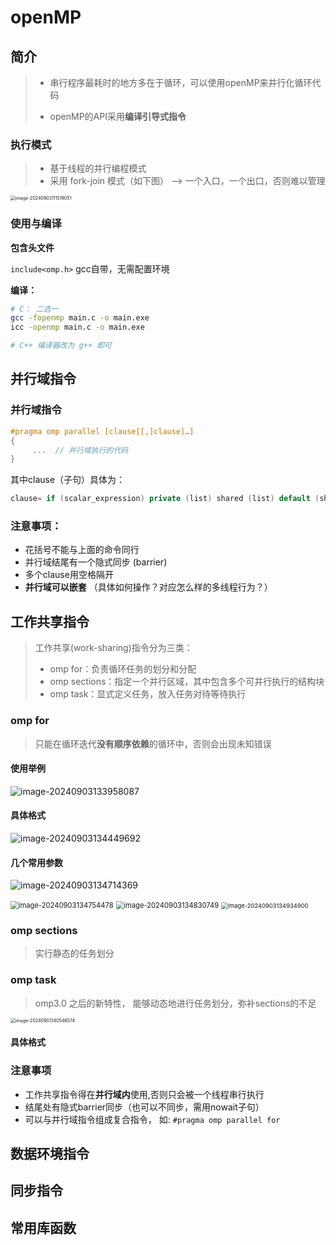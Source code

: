 # openMP

## 简介

> - 串行程序最耗时的地方多在于循环，可以使用openMP来并行化循环代码
>
> - openMP的API采用**编译引导式指令**

### 执行模式

> - 基于线程的并行编程模式
> - 采用 fork-join 模式（如下图）  -->  一个入口，一个出口，否则难以管理

<img src="OPENMP.assets/image-20240903111519051.png" alt="image-20240903111519051" style="zoom: 50%;" />



### 使用与编译

**包含头文件**

`include<omp.h>`  gcc自带，无需配置环境



**编译：**

```bash
# C： 二选一
gcc -fopenmp main.c -o main.exe
icc -openmp main.c -o main.exe

# C++ 编译器改为 g++ 即可
```



## 并行域指令

### 并行域指令

```cpp
#pragma omp parallel [clause[[,]clause]…]
{   
     ...  // 并行域执行的代码   
}
```

其中clause（子句）具体为：

```cpp
clause= if (scalar_expression) private (list) shared (list) default (shared | none) firstprivate (list) reduction (operator: list) copyin (list)
```



### **注意事项：**

- 花括号不能与上面的命令同行
- 并行域结尾有一个隐式同步 (barrier)
- 多个clause用空格隔开
- **并行域可以嵌套**  （具体如何操作？对应怎么样的多线程行为？）



## 工作共享指令

> 工作共享(work-sharing)指令分为三类：
>
> - omp for：负责循环任务的划分和分配
> - omp sections：指定一个并行区域，其中包含多个可并行执行的结构块
> - omp task：显式定义任务，放入任务对待等待执行



### omp for

> 只能在循环迭代**没有顺序依赖**的循环中，否则会出现未知错误

#### 使用举例

![image-20240903133958087](OPENMP.assets/image-20240903133958087.png)



#### 具体格式

![image-20240903134449692](OPENMP.assets/image-20240903134449692.png)

#### 几个常用参数

![image-20240903134714369](OPENMP.assets/image-20240903134714369.png)



<img src="OPENMP.assets/image-20240903134754478.png" alt="image-20240903134754478" style="zoom: 80%;" />

<img src="OPENMP.assets/image-20240903134830749.png" alt="image-20240903134830749" style="zoom: 80%;" />

<img src="OPENMP.assets/image-20240903134934900.png" alt="image-20240903134934900" style="zoom: 67%;" />



### omp sections

> 实行静态的任务划分



### omp task

> omp3.0 之后的新特性， 能够动态地进行任务划分，弥补sections的不足

<img src="OPENMP.assets/image-20240903140546574.png" alt="image-20240903140546574" style="zoom:50%;" />

#### 具体格式





### 注意事项

- 工作共享指令得在**并行域内**使用,否则只会被一个线程串行执行
- 结尾处有隐式barrier同步（也可以不同步，需用nowait子句）
- 可以与并行域指令组成复合指令， 如: `#pragma omp parallel for`



## 数据环境指令





## 同步指令





## 常用库函数





